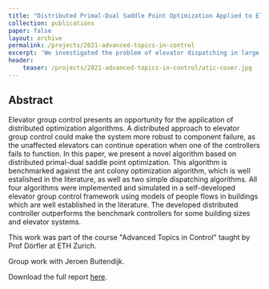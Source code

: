 ```yaml
---
title: "Distributed Primal-Dual Saddle Point Optimization Applied to Elevator Group Control Systems"
collection: publications
paper: false
layout: archive
permalink: /projects/2021-advanced-topics-in-control
excerpt: 'We investigated the problem of elevator dispatching in large buildings by comparing different existing approaches to a custom distributed primal-dual saddle point optimization algorithm.'
header:
    teaser: /projects/2021-advanced-topics-in-control/atic-cover.jpg
---
```


Abstract
-------

Elevator group control presents an opportunity for the application of distributed optimization algorithms. A distributed approach to elevator group control could make the system more robust to component failure, as the unaffected elevators can continue operation when one of the controllers fails to function. In this paper, we present a novel algorithm based on distributed primal-dual saddle point optimization. This algorithm is benchmarked against the ant colony optimization algorithm, which is well estalished in the literature, as well as two simple dispatching algorithms. All four algorithms were implemented and simulated in a self-developed elevator group control framework using models of people flows in buildings which are well established in the literature. The developed distributed controller outperforms the benchmark controllers for some building sizes and elevator systems.

This work was part of the course "Advanced Topics in Control" taught by Prof Dörfler at ETH Zurich.

Group work with Jeroen Buitendijk.

Download the full report <a href="/files/2021-advanced-topics-in-control/Distributed Primal-Dual Saddle Point Optimization Applied to Elevator Group Control Systems.pdf" target="_blank" rel="noopener noreferrer">here</a>.
